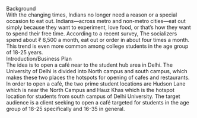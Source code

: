 Background<br/>
With the changing times, Indians no longer need a reason or a special occasion to eat out. Indians—across metro and non-metro cities—eat out simply because they want to experiment, love food, or that’s how they want to spend their free time. According to a recent survey, The socializers spend about ₹ 6,500 a month, eat out or order in about four times a month. This trend is even more common among college students in the age group of 18-25 years.
<br/>
Introduction/Business Plan<br/>
The idea is to open a café near to the student hub area in Delhi. The University of Delhi is divided into North campus and south campus, which makes these two places the hotspots for opening of cafes and restaurants. In order to open a café, the two prime student locations are Hudson Lane which is near the North Campus and Hauz Khas which is the hotspot location for students from south campus of Delhi University.
The target audience is a client seeking to open a café targeted for students in the age group of 18-25 specifically and 16-35 in general.
